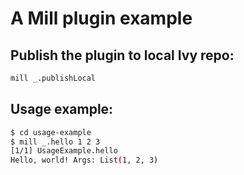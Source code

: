 # A Mill plugin example

## Publish the plugin to local Ivy repo:

```bash
mill _.publishLocal
```

## Usage example:

```bash
$ cd usage-example
$ mill _.hello 1 2 3
[1/1] UsageExample.hello 
Hello, world! Args: List(1, 2, 3)
```